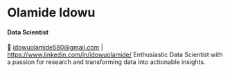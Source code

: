 # **Olamide Idowu**  
####  Data Scientist 
📧 idowuolamide580@gmail.com | https://www.linkedin.com/in/idowuolamide/
Enthusiastic Data Scientist with a passion for research and transforming data into actionable insights. 

<!---
OlamideIdowu/OlamideIdowu is a ✨ special ✨ repository because its `README.md` (this file) appears on your GitHub profile.
You can click the Preview link to take a look at your changes.
--->
